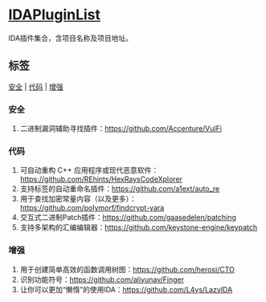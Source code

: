 # **[IDAPluginList](https://github.com/HACK-THE-WORLD/IDAPluginList)**

IDA插件集合，含项目名称及项目地址。

## 标签

[安全](#安全) \| [代码](#代码) \| [增强](#增强)

### 安全

1. 二进制漏洞辅助寻找插件：https://github.com/Accenture/VulFi

### 代码

1. 可自动重构 C++ 应用程序或现代恶意软件：https://github.com/REhints/HexRaysCodeXplorer
2. 支持标签的自动重命名插件：https://github.com/a1ext/auto_re
3. 用于查找加密常量内容（以及更多）：https://github.com/polymorf/findcrypt-yara
4. 交互式二进制Patch插件：https://github.com/gaasedelen/patching
5. 支持多架构的汇编编辑器：https://github.com/keystone-engine/keypatch

### 增强

1. 用于创建简单高效的函数调用树图：https://github.com/herosi/CTO
2. 识别功能符号：https://github.com/aliyunav/Finger
3. 让你可以更加“懒惰”的使用IDA：https://github.com/L4ys/LazyIDA

